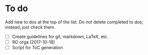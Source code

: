 # To do

Add new to dos at the top of the list.
Do not delete completed to dos; instead, just check them.

- [ ] Create guidelines for git, markdown, LaTeX, etc.
- [ ] RO orga (2017-10-18)
- [ ] Script for ToC generation
